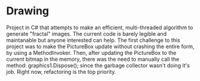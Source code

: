 # Drawing
Project in C# that attempts to make an efficient, multi-threaded algorithm to generate "fractal" images. The current code is barely legible and maintanable but anyone interested can help.
The first challenge to this project was to make the PictureBox update without crashing the entire form, by using a MethodInvoker.
Then, after updating the PictureBox to the current bitmap in the memory, there was the need to manually call the method: graphics1.Dispose(); since the garbage collector wasn't doing it's job.
Right now, refactoring is the top priority.


